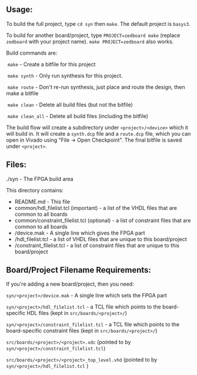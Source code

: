 ## Usage:

To build the full project, type `cd syn` then `make`.  The default project is `basys3`.

To build for another board/project, type `PROJECT=zedboard make` (replace `zedboard` with your project name).  `make PROJECT=zedboard` also works.

Build commands are:

​	`make` - Create a bitfile for this project

​	`make synth` - Only run synthesis for this project.

​	`make route` - Don't re-run synthesis, just place and route the design, then make a bitfile

​	`make clean` - Delete all build files (but not the bitfile)

​	`make clean_all` - Delete all build files (including the bitfile)

The build flow will create a subdirectory under `<project>/<device>` which it will build in.  It will create a `synth.dcp` file and a `route.dcp` file, which you can open in Vivado using "File -> Open Checkpoint".  The final bitfile is saved under `<project>`.



## Files:

./syn - The FPGA build area

This directory contains:

* README.md - This file
* common/hdl_filelist.tcl (important) - a list of the VHDL files that are common to all boards
* common/constraint_filelist.tcl (optional) - a list of constraint files that are common to all boards
* <project>/device.mak - A single line which gives the FPGA part
* <project>/hdl_filelist.tcl - a list of VHDL files that are unique to this board/project
* <project>/constraint_filelist.tcl - a list of constraint files that are unique to this board/project



## Board/Project Filename Requirements:

If you're adding a new board/project, then you need:

`syn/<project>/device.mak` - A single line which sets the FPGA part

`syn/<project>/hdl_filelist.tcl` - a TCL file which points to the board-specific HDL files (kept in `src/boards/<project>/`)

`syn/<project>/constraint_filelist.tcl` - a TCL file which points to the board-specific constraint files (kept in `src/boards/<project>/`)

`src/boards/<project>/<project>.xdc` (pointed to by `syn/<project>/constraint_filelist.tcl`)

`src/boards/<project>/<project>_top_level.vhd` (pointed to by `syn/<project>/hdl_filelist.tcl` )

